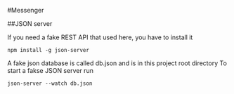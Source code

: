 #Messenger

##JSON server 

If you need a fake REST API that used here, you have to install it

```
npm install -g json-server
```

A fake json database is called db.json and is in this project root directory
To start a fakse JSON server run

```
json-server --watch db.json
```

